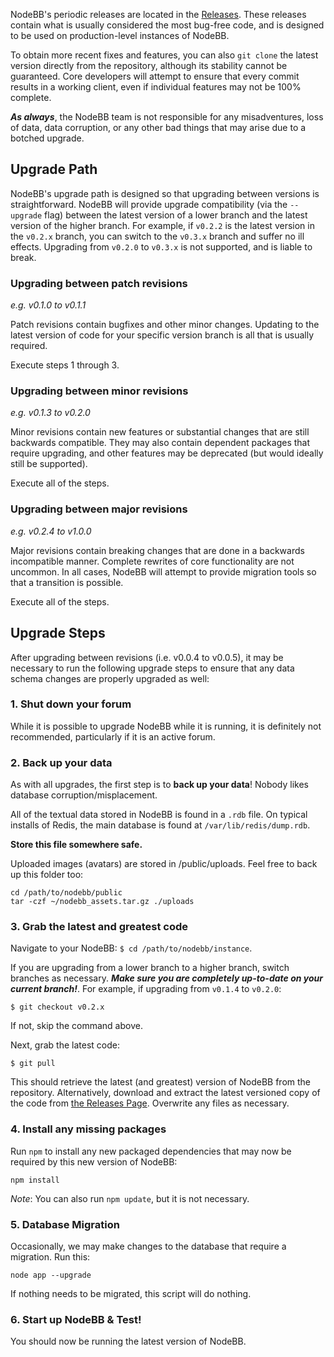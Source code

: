 NodeBB's periodic releases are located in the [Releases](https://github.com/designcreateplay/NodeBB/releases). These releases contain what is usually considered the most bug-free code, and is designed to be used on production-level instances of NodeBB.

To obtain more recent fixes and features, you can also `git clone` the latest version directly from the repository, although its stability cannot be guaranteed. Core developers will attempt to ensure that every commit results in a working client, even if individual features may not be 100% complete.

***As always***, the NodeBB team is not responsible for any misadventures, loss of data, data corruption, or any other bad things that may arise due to a botched upgrade.

## Upgrade Path

NodeBB's upgrade path is designed so that upgrading between versions is straightforward. NodeBB will provide upgrade compatibility (via the `--upgrade` flag) between the latest version of a lower branch and the latest version of the higher branch. For example, if `v0.2.2` is the latest version in the `v0.2.x` branch, you can switch to the `v0.3.x` branch and suffer no ill effects. Upgrading from `v0.2.0` to `v0.3.x` is not supported, and is liable to break.

### Upgrading between patch revisions

*e.g. v0.1.0 to v0.1.1*

Patch revisions contain bugfixes and other minor changes. Updating to the latest version of code for your specific version branch is all that is usually required.

Execute steps 1 through 3.

### Upgrading between minor revisions

*e.g. v0.1.3 to v0.2.0*

Minor revisions contain new features or substantial changes that are still backwards compatible. They may also contain dependent packages that require upgrading, and other features may be deprecated (but would ideally still be supported).

Execute all of the steps.

### Upgrading between major revisions

*e.g. v0.2.4 to v1.0.0*

Major revisions contain breaking changes that are done in a backwards incompatible manner. Complete rewrites of core functionality are not uncommon. In all cases, NodeBB will attempt to provide migration tools so that a transition is possible.

Execute all of the steps.

## Upgrade Steps

After upgrading between revisions (i.e. v0.0.4 to v0.0.5), it may be necessary to run the following upgrade steps to ensure that any data schema changes are properly upgraded as well:

### 1. Shut down your forum

While it is possible to upgrade NodeBB while it is running, it is definitely not recommended, particularly if it is an active forum.

### 2. Back up your data

As with all upgrades, the first step is to **back up your data**! Nobody likes database corruption/misplacement.

All of the textual data stored in NodeBB is found in a `.rdb` file. On typical installs of Redis, the main database is found at `/var/lib/redis/dump.rdb`.

**Store this file somewhere safe.**

Uploaded images (avatars) are stored in /public/uploads. Feel free to back up this folder too:

    cd /path/to/nodebb/public
    tar -czf ~/nodebb_assets.tar.gz ./uploads

### 3. Grab the latest and greatest code

Navigate to your NodeBB: `$ cd /path/to/nodebb/instance`.

If you are upgrading from a lower branch to a higher branch, switch branches as necessary. ***Make sure you are completely up-to-date on your current branch!***. For example, if upgrading from `v0.1.4` to `v0.2.0`:

    $ git checkout v0.2.x

If not, skip the command above.

Next, grab the latest code:

    $ git pull

This should retrieve the latest (and greatest) version of NodeBB from the repository. Alternatively, download and extract the latest versioned copy of the code from [the Releases Page](https://github.com/designcreateplay/NodeBB/releases). Overwrite any files as necessary.

### 4. Install any missing packages

Run `npm` to install any new packaged dependencies that may now be required by this new version of NodeBB:

    npm install

*Note*: You can also run `npm update`, but it is not necessary.

### 5. Database Migration

Occasionally, we may make changes to the database that require a migration. Run this:

    node app --upgrade

If nothing needs to be migrated, this script will do nothing.

### 6. Start up NodeBB & Test!

You should now be running the latest version of NodeBB.
